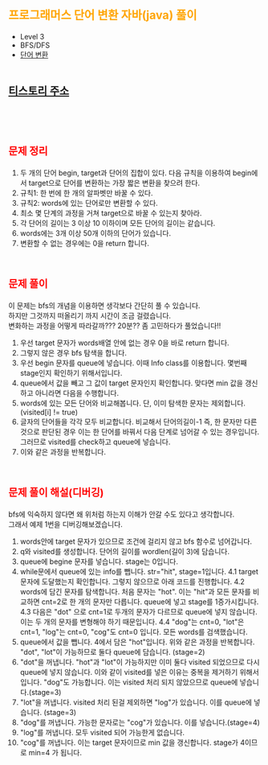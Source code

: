 # <span style="color:orange; font-size:17pt; font-weight:bold">프로그래머스 단어 변환 자바(java) 풀이</span>
- Level 3
- BFS/DFS
- [단어 변환](https://programmers.co.kr/learn/courses/30/lessons/43163)
<br><br>

## [티스토리 주소](https://hoho325.tistory.com/)
<br><br>

# <span style="color: red; font-size:15pt">문제 정리</span>
1. 두 개의 단어 begin, target과 단어의 집합이 있다. 다음 규칙을 이용하여 begin에서 target으로 단어를 변환하는 가장 짧은 변환을 찾으려 한다.
2. 규칙1: 한 번에 한 개의 알파벳만 바꿀 수 있다.
3. 규칙2: words에 있는 단어로만 변환할 수 있다.
4. 최소 몇 단계의 과정을 거쳐 target으로 바꿀 수 있는지 찾아라.
5. 각 단어의 길이는 3 이상 10 이하이며 모든 단어의 길이는 같습니다.
6. words에는 3개 이상 50개 이하의 단어가 있습니다.
7. 변환할 수 없는 경우에는 0을 return 합니다.
<br><br>

# <span style="color: red; font-size:15pt">문제 풀이</span>
이 문제는 bfs의 개념을 이용하면 생각보다 간단히 풀 수 있습니다.  
하지만 그것까지 떠올리기 까지 시간이 조금 걸렸습니다.  
변화하는 과정을 어떻게 따라갈까??? 20분?? 좀 고민하다가 풀었습니다!!
1. 우선 target 문자가 words배열 안에 없는 경우 0을 바로 return 합니다.
2. 그렇지 않은 경우 bfs 탐색을 합니다.
3. 우선 begin 문자를 queue에 넣습니다. 이때 Info class를 이용합니다. 몇번째 stage인지 확인하기 위해서입니다.
4. queue에서 값을 빼고 그 값이 target 문자인지 확인합니다. 맞다면 min 값을 갱신하고 아니라면 다음을 수행합니다.
5. words에 있는 모든 단어와 비교해봅니다. 단, 이미 탐색한 문자는 제외합니다.(visited[i] != true)
6. 글자의 단어들을 각각 모두 비교합니다. 비교해서 단어의길이-1 즉, 한 문자만 다른것으로 판단된 경우 이는 한 단어를 바꿔서 다음 단계로 넘어갈 수 있는 경우입니다. 그러므로 visited를 check하고 queue에 넣습니다.
7. 이와 같은 과정을 반복합니다.
<br><br>

# <span style="color: red; font-size:15pt">문제 풀이 해설(디버깅)</span>
bfs에 익숙하지 않다면 왜 위처럼 하는지 이해가 안갈 수도 있다고 생각합니다.  
그래서 예제 1번을 디버깅해보겠습니다.
1. words안에 target 문자가 있으므로 조건에 걸리지 않고 bfs 함수로 넘어갑니다.
2. q와 visited를 생성합니다. 단어의 길이를 wordlen(길이 3)에 담습니다.
3. queue에 begine 문자를 넣습니다. stage는 0입니다.
4. while문에서 queue에 있는 info를 뺍니다. str="hit", stage=1입니다.
    4.1 target 문자에 도달했는지 확인합니다. 그렇지 않으므로 아래 코드를 진행합니다.
    4.2 words에 담긴 문자를 탐색합니다. 처음 문자는 "hot". 이는 "hit"과 모든 문자를 비교하면 cnt=2로 한 개의 문자만 다릅니다. queue에 넣고 stage를 1증가시킵니다.
    4.3 다음은 "dot" 으로 cnt=1로 두개의 문자가 다르므로 queue에 넣지 않습니다. 이는 두 개의 문자를 변형해야 하기 때문입니다.
    4.4 "dog"는 cnt=0, "lot"은 cnt=1, "log"는 cnt=0, "cog"도 cnt=0 입니다. 모든 words를 검색했습니다.
5. queue에서 값을 뺍니다. 4에서 담은 "hot"입니다. 위와 같은 과정을 반복합니다. "dot", "lot"이 가능하므로 둘다 queue에 담습니다. (stage=2)
6. "dot"을 꺼냅니다. "hot"과 "lot"이 가능하지만 이미 둘다 visited 되었으므로 다시 queue에 넣지 않습니다. 이와 같이 visited를 넣은 이유는 중복을 제거하기 위해서입니다. "dog"도 가능합니다. 이는 visited 처리 되지 않았으므로 queue에 넣습니다.(stage=3)
7. "lot"을 꺼냅니다. visited 처리 된걸 제외하면 "log"가 있습니다. 이를 queue에 넣습니다. (stage=3)
8. "dog"를 꺼냅니다. 가능한 문자로는 "cog"가 있습니다. 이를 넣습니다.(stage=4)
9. "log"를 꺼냅니다. 모두 visited 되어 가능한게 없습니다.
10. "cog"를 꺼냅니다. 이는 target 문자이므로 min 값을 갱신합니다. stage가 4이므로 min=4 가 됩니다.
